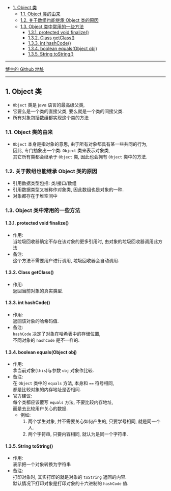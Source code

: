 <!-- TOC -->

- [1. Object 类](#1-object-类)
  - [1.1. Object 类的由来](#11-object-类的由来)
  - [1.2. 关于数组也能继承 Object 类的原因](#12-关于数组也能继承-object-类的原因)
  - [1.3. Object 类中常用的一些方法](#13-object-类中常用的一些方法)
    - [1.3.1. protected void finalize()](#131-protected-void-finalize)
    - [1.3.2. Class getClass()](#132-class-getclass)
    - [1.3.3. int hashCode()](#133-int-hashcode)
    - [1.3.4. boolean equals(Object obj)](#134-boolean-equalsobject-obj)
    - [1.3.5. String toString()](#135-string-tostring)

<!-- /TOC -->

****
[博主的 Github 地址](https://github.com/leon9dragon)
****

## 1. Object 类
- `Object` 类是 java 语言的最高级父类,  
- 它要么是一个类的直接父类, 要么就是一个类的间接父类.
- 所有对象包括数组都实现这个类的方法   

### 1.1. Object 类的由来
- `Object` 本身是指对象的意思, 由于所有对象都具有某一些共同的行为,  
  因此, 专门抽象出一个类: `Object` 类来表示对象类,    
  其它所有类都会继承于 `Object` 类, 因此也会拥有 `Object` 类中的方法.  

### 1.2. 关于数组也能继承 Object 类的原因
- 引用数据类型包括: 类/接口/数组
- 引用数据类型又被称作对象类, 因此数组也是对象的一种.
- 对象都存在于堆空间中

### 1.3. Object 类中常用的一些方法

#### 1.3.1. protected void finalize()
- 作用:  
  当垃圾回收器确定不存在该对象的更多引用时, 由对象的垃圾回收器调用此方法
- 备注:  
  这个方法不需要用户进行调用, 垃圾回收器会自动调用.

#### 1.3.2. Class getClass()
- 作用:  
  返回当前对象的真实类型.

#### 1.3.3. int hashCode()
- 作用:  
  返回该对象的哈希码值.   
- 备注:  
  `hashCode` 决定了对象在哈希表中的存储位置,  
  不同对象的 `hashCode` 是不一样的.

#### 1.3.4. boolean equals(Object obj)
- 作用:  
  拿当前对象(`this`)与参数 `obj` 对象作比较.
- 备注:  
  在 `Object` 类中的 `equals` 方法, 本身和 `==` 符号相同,  
  都是比较对象的内存地址是否相同.
- 官方建议:  
  每个类都应该覆写 `equals` 方法, 不要比较内存地址,  
  而是去比较用户关心的数据.  
  - 例如:  
    1. 两个学生对象, 并不需要关心如何产生的, 只要学号相同, 就是同一个人.
    2. 两个字符串, 只要内容相同, 就认为是同一个字符串.

#### 1.3.5. String toString()
- 作用:  
  表示把一个对象转换为字符串
- 备注:  
  打印对象时, 其实打印的就是对象的 `toString` 返回的内容.  
  默认情况下打印对象是打印对象的十六进制的 `hashCode` 值.